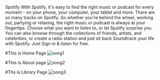 Spotify
With Spotify, it's easy to find the right music or podcast for every moment - on your phone, your computer, your tablet and more. There are so many tracks on Spotify. So whether you're behind the wheel, working out, partying or relaxing, the right music or podcast is always at your fingertips. Choose what you want to listen to, or let Spotify surprise you. You can also browse through the collections of friends, artists, and celebrities, or create a radio station and just sit back Soundtrack your life with Spotify. Just Sign in & listen for free.

#This is Home Page
![song1](https://github.com/apoorvatomar/Spotify_clone/assets/106930291/20553b36-a551-47bb-b9ac-813bef6c3f52)

#This is About page
![song2](https://github.com/apoorvatomar/Spotify_clone/assets/106930291/5487a5c0-ceb5-4df0-8dc5-834f2f42cd21)

#Ths is Library Page
![song3](https://github.com/apoorvatomar/Spotify_clone/assets/106930291/b958536e-a000-4bf7-a4ef-b83d60313c0f)



